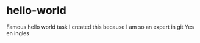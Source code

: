 # hello-world
Famous hello world task
I created this because I am so an expert in git
Yes en ingles
